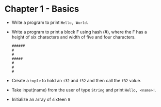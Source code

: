 # Chapter 1 - Basics

* Write a program to print `Hello, World`.

* Write a program to print a block F using hash (#), where the F has a height of six characters and width of five and four characters.

    ```
    ######
    #
    #
    #####
    #
    #
    #
    ```

* Create a `tuple` to hold an `i32` and `f32` and then call the `f32` value.

* Take input(name) from the user of type `String` and print `Hello, <name>!`.

* Initialize an array of sixteen `0`